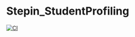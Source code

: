 # Stepin_StudentProfiling
[![CI](https://github.com/saurabhk-09/Stepin_StudentProfiling/actions/workflows/main.yml/badge.svg)](https://github.com/saurabhk-09/Stepin_StudentProfiling/actions/workflows/main.yml)
